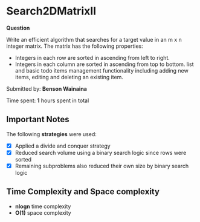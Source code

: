 # Search2DMatrixII

**Question** 

Write an efficient algorithm that searches for a target value in an m x n integer matrix. The matrix has the following properties:
* Integers in each row are sorted in ascending from left to right.
* Integers in each column are sorted in ascending from top to bottom. list and basic todo items management functionality including adding new items, editing and deleting an existing item.

Submitted by: **Benson Wainaina**

Time spent: **1** hours spent in total

## Important Notes

The following **strategies** were used:

* [x] Applied a divide and conquer strategy
* [x] Reduced search volume using a binary search logic since rows were sorted
* [x] Remaining subproblems also reduced their own size by binary search logic

## Time Complexity and Space complexity

* **nlogn** time complexity
* **O(1)** space complexity

